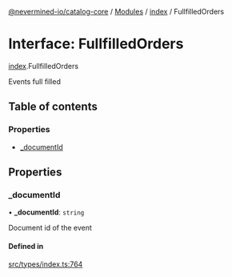 [@nevermined-io/catalog-core](../README.md) / [Modules](../modules.md) / [index](../modules/index.md) / FullfilledOrders

# Interface: FullfilledOrders

[index](../modules/index.md).FullfilledOrders

Events full filled

## Table of contents

### Properties

- [\_documentId](index.FullfilledOrders.md#_documentid)

## Properties

### \_documentId

• **\_documentId**: `string`

Document id of the event

#### Defined in

[src/types/index.ts:764](https://github.com/nevermined-io/components-catalog/blob/ff8bd4a/lib/src/types/index.ts#L764)
